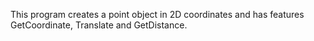 This program creates a point object in 2D coordinates and has features GetCoordinate, Translate and GetDistance.
